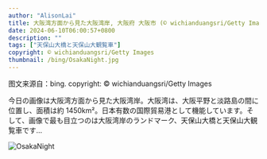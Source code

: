 ```yaml
---
author: "AlisonLai"
title: 大阪湾方面から見た大阪湾岸, 大阪府 大阪市 (© wichianduangsri/Getty Images)
date: 2024-06-10T06:00:57+0800
description: ""
tags: ["天保山大橋と天保山大観覧車"]
copyright: © wichianduangsri/Getty Images
thumbnail: /bing/OsakaNight.jpg
---
```

图文来源自：bing.  copyright: © wichianduangsri/Getty Images

今日の画像は大阪湾方面から見た大阪湾岸。大阪湾は、大阪平野と淡路島の間に位置し、面積は約 1450km²。日本有数の国際貿易港として機能しています。そして、画像で最も目立つのは大阪湾岸のランドマーク、天保山大橋と天保山大観覧車です…

![OsakaNight](/bing/OsakaNight.jpg)